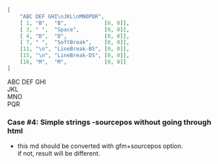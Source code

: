 ```json
[
    "ABC DEF GHI\nJKL\nMNOPQR",
    [ 1, "B",  "B",            [0, 0]],
    [ 3, " ",  "Space",        [0, 0]],
    [ 4, "D",  "D",            [0, 0]],
    [ 7, " ",  "SoftBreak",    [0, 0]],
    [11, "\n", "LineBreak-BS", [0, 0]],
    [15, "\n", "LineBreak-DS", [0, 0]],
    [16, "M",  "M",            [0, 0]]
]


```

ABC DEF
GHI \
JKL  
MNO<br>PQR

### Case #4: Simple strings -sourcepos without going through html

- this md should be converted with gfm+sourcepos option. \
  if not, result will be different.
